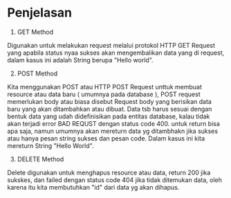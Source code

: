 # Penjelasan

1. GET Method

Digunakan untuk melakukan request melalui protokol HTTP GET Request yang apabila status nyaa sukses akan mengembalikan data yang di request, dalam kasus ini adalah String berupa "Hello world".

2. POST Method

Kita menggunakan POST atau HTTP POST Request unttuk membuat resource atau data baru ( umumnya pada database ), POST request memerlukan body atau biasa disebut Request body yang berisikan data baru yang akan ditambahkan atau dibuat. Data tsb harus sesuai dengan bentuk data yang udah didefinisikan pada entitas database, kalau tidak akan terjadi error BAD REQUST dengan status code 400.
untuk return bisa apa saja, namun umumnya akan mereturn data yg ditambhakn jika sukses atau hanya pesan string sukses dan pesan code. Dalam kasus ini kita mereturn String "Hello World".

3. DELETE Method

Delete digunakan untuk menghapus resource atau data, return 200 jika sukskes, dan failed dengan status code 404 jika tidak ditemukan data, oleh karena itu kita membutuhkan "id" dari data yg akan dihapus.



